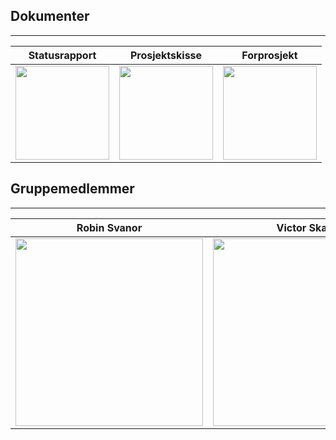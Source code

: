 
## Dokumenter

---


| Statusrapport | Prosjektskisse | Forprosjekt |
| :---: | :---: | :---: |
| <img src="https://github.com/jespersolbakken/gruppe19bp2021/raw/gh-pages/Bilder/Logo/documents.png" height="150"> | <img src="https://github.com/jespersolbakken/gruppe19bp2021/raw/gh-pages/Bilder/Logo/documents.png" height="150"> | <img src="https://github.com/jespersolbakken/gruppe19bp2021/raw/gh-pages/Bilder/Logo/documents.png" height="150"> |



## Gruppemedlemmer

---

| Robin Svanor | Victor Skaar | Jesper Solbakken |
| :---: | :---: | :---: |
| <img src="https://github.com/jespersolbakken/gruppe19bp2021/raw/gh-pages/Bilder/robin.png" height="300">  | <img src="https://github.com/jespersolbakken/gruppe19bp2021/raw/gh-pages/Bilder/victor.png" height="300">  | <img src="https://github.com/jespersolbakken/gruppe19bp2021/raw/gh-pages/Bilder/jesper.png" height="300"> |
